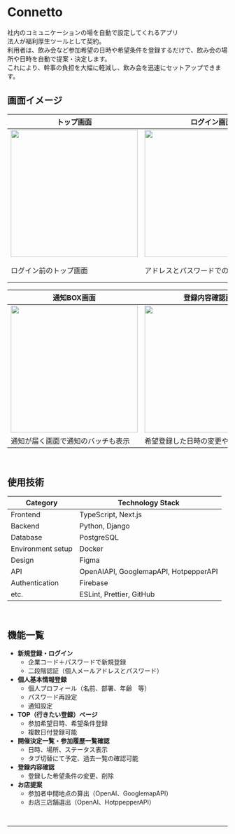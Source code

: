 # Connetto
社内のコミュニケーションの場を自動で設定してくれるアプリ<br>
法人が福利厚生ツールとして契約。<br>
利用者は、飲み会など参加希望の日時や希望条件を登録するだけで、飲み会の場所や日時を自動で提案・決定します。<br>
これにより、幹事の負担を大幅に軽減し、飲み会を迅速にセットアップできます。
<br />

## 画面イメージ
| トップ画面 |　ログイン画面 |　ホーム画面 |
| ---- | ---- | ---- |
| <img src="https://github.com/user-attachments/assets/4d9c142f-e676-454d-8713-583af39e5b5b" width="290">| <img src="https://github.com/user-attachments/assets/3ea7200c-f1dc-4b66-823f-bb47f5afd93c" width="290"> | <img src="https://github.com/user-attachments/assets/f2b74edc-e165-430a-806e-704bf0e1210c" width="290"> |
| ログイン前のトップ画面 | アドレスとパスワードでの認証 | ホーム画面で日時/希望条件を登録できます |

| 通知BOX画面 |　登録内容確認画面 |　一覧画面 |
| ---- | ---- | ---- |
| <img src="https://github.com/user-attachments/assets/dce9fde9-5345-4294-85e2-128e787f5059" width="290">| <img src="https://github.com/user-attachments/assets/07579c29-e126-4414-a7b0-1346148a2670" width="290"> | <img src="https://github.com/user-attachments/assets/7b84c65a-a1fc-4e11-81b9-5523dc7c8e70" width="290"> |
| 通知が届く画面で通知のバッチも表示 | 希望登録した日時の変更や削除が可能 | 開催が決定した会の一覧を表示 |

<br />

## 使用技術
| Category          | Technology Stack                                     |
| ----------------- | --------------------------------------------------   |
| Frontend          | TypeScript, Next.js                                  |
| Backend           | Python, Django                                       |
| Database          | PostgreSQL                                           |
| Environment setup | Docker                                               |
| Design            | Figma                                                |
| API               | OpenAIAPI, GooglemapAPI, HotpepperAPI                |
| Authentication    | Firebase                                             |
| etc.              | ESLint, Prettier, GitHub                             |

<br />

## 機能一覧
- **新規登録・ログイン**
    - 企業コード＋パスワードで新規登録
    - 二段階認証（個人メールアドレスとパスワード）
- **個人基本情報登録**
    - 個人プロフィール（名前、部署、年齢　等）
    - パスワード再設定
    - 通知設定
- **TOP（行きたい登録）ページ**
    - 参加希望日時、希望条件登録
    - 複数日付登録可能
- **開催決定一覧・参加履歴一覧確認**
    - 日時、場所、ステータス表示
    - タブ切替にて予定、過去一覧の確認可能
- **登録内容確認**
    - 登録した希望条件の変更、削除
- **お店提案**
    - 参加者中間地点の算出（OpenAI、GooglemapAPI）
    - お店三店舗選出（OpenAI、HotppepperAPI）

<br />

---
